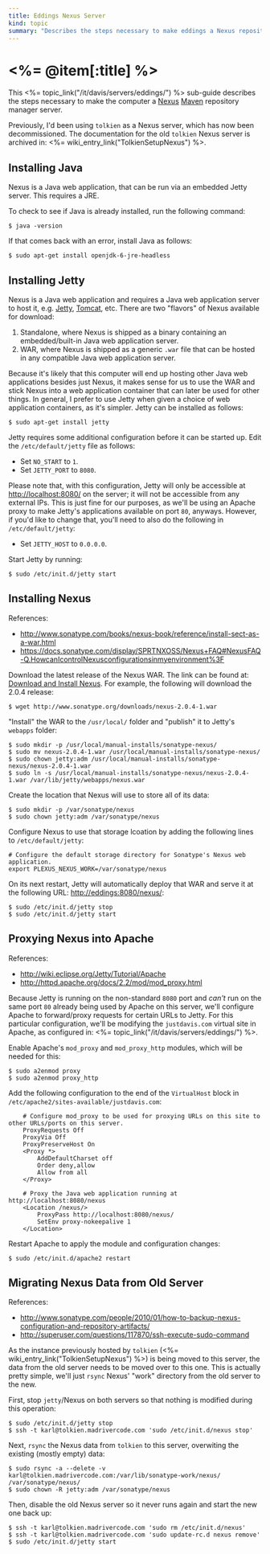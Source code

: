 ```yaml
--- 
title: Eddings Nexus Server
kind: topic
summary: "Describes the steps necessary to make eddings a Nexus repository manager server."
---
```



# <%= @item[:title] %>

This <%= topic_link("/it/davis/servers/eddings/") %> sub-guide describes the steps necessary to make the computer a [Nexus](http://www.sonatype.org/nexus/) [Maven](http://maven.apache.org/) repository manager server.

Previously, I'd been using `tolkien` as a Nexus server, which has now been decommissioned. The documentation for the old `tolkien` Nexus server is archived in: <%= wiki_entry_link("TolkienSetupNexus") %>.


## Installing Java

Nexus is a Java web application, that can be run via an embedded Jetty server. This requires a JRE.

To check to see if Java is already installed, run the following command:

    $ java -version

If that comes back with an error, install Java as follows:

    $ sudo apt-get install openjdk-6-jre-headless


## Installing Jetty

Nexus is a Java web application and requires a Java web application server to host it, e.g. [Jetty](http://jetty.codehaus.org/jetty/), [Tomcat](http://tomcat.apache.org/), etc. There are two "flavors" of Nexus available for download:

1. Standalone, where Nexus is shipped as a binary containing an embedded/built-in Java web application server.
1. WAR, where Nexus is shipped as a generic `.war` file that can be hosted in any compatible Java web application server.

Because it's likely that this computer will end up hosting other Java web applications besides just Nexus, it makes sense for us to use the WAR and stick Nexus into a web application container that can later be used for other things. In general, I prefer to use Jetty when given a choice of web application containers, as it's simpler. Jetty can be installed as follows:

    $ sudo apt-get install jetty

Jetty requires some additional configuration before it can be started up. Edit the `/etc/default/jetty` file as follows:

* Set `NO_START` to `1`.
* Set `JETTY_PORT` to `8080`.

Please note that, with this configuration, Jetty will only be accessible at <http://localhost:8080/> on the server; it will not be accessible from any external IPs. This is just fine for our purposes, as we'll be using an Apache proxy to make Jetty's applications available on port `80`, anyways. However, if you'd like to change that, you'll need to also do the following in `/etc/default/jetty`:

* Set `JETTY_HOST` to `0.0.0.0`.

Start Jetty by running:

    $ sudo /etc/init.d/jetty start


## Installing Nexus

References:

* <http://www.sonatype.com/books/nexus-book/reference/install-sect-as-a-war.html>
* <https://docs.sonatype.com/display/SPRTNXOSS/Nexus+FAQ#NexusFAQ-Q.HowcanIcontrolNexusconfigurationsinmyenvironment%3F>

Download the latest release of the Nexus WAR. The link can be found at: [Download and Install Nexus](http://www.sonatype.org/nexus/go). For example, the following will download the 2.0.4 release:

    $ wget http://www.sonatype.org/downloads/nexus-2.0.4-1.war

"Install" the WAR to the `/usr/local/` folder and "publish" it to Jetty's `webapps` folder:

    $ sudo mkdir -p /usr/local/manual-installs/sonatype-nexus/
    $ sudo mv nexus-2.0.4-1.war /usr/local/manual-installs/sonatype-nexus/
    $ sudo chown jetty:adm /usr/local/manual-installs/sonatype-nexus/nexus-2.0.4-1.war
    $ sudo ln -s /usr/local/manual-installs/sonatype-nexus/nexus-2.0.4-1.war /var/lib/jetty/webapps/nexus.war

Create the location that Nexus will use to store all of its data:

    $ sudo mkdir -p /var/sonatype/nexus
    $ sudo chown jetty:adm /var/sonatype/nexus

Configure Nexus to use that storage lcoation by adding the following lines to `/etc/default/jetty`:

    # Configure the default storage directory for Sonatype's Nexus web application.
    export PLEXUS_NEXUS_WORK=/var/sonatype/nexus

On its next restart, Jetty will automatically deploy that WAR and serve it at the following URL: <http://eddings:8080/nexus/>:

    $ sudo /etc/init.d/jetty stop
    $ sudo /etc/init.d/jetty start


## Proxying Nexus into Apache

References:

* <http://wiki.eclipse.org/Jetty/Tutorial/Apache>
* <http://httpd.apache.org/docs/2.2/mod/mod_proxy.html>

Because Jetty is running on the non-standard `8080` port and *can't* run on the same port `80` already being used by Apache on this server, we'll configure Apache to forward/proxy requests for certain URLs to Jetty. For this particular configuration, we'll be modifying the `justdavis.com` virtual site in Apache, as configured in: <%= topic_link("/it/davis/servers/eddings/") %>.

Enable Apache's `mod_proxy` and `mod_proxy_http` modules, which will be needed for this:

    $ sudo a2enmod proxy
    $ sudo a2enmod proxy_http

Add the following configuration to the end of the `VirtualHost` block in `/etc/apache2/sites-available/justdavis.com`:

~~~~
	# Configure mod_proxy to be used for proxying URLs on this site to other URLs/ports on this server.
	ProxyRequests Off
	ProxyVia Off
	ProxyPreserveHost On
	<Proxy *>
		AddDefaultCharset off
		Order deny,allow
		Allow from all
	</Proxy>

	# Proxy the Java web application running at http://localhost:8080/nexus
	<Location /nexus/>
		ProxyPass http://localhost:8080/nexus/
		SetEnv proxy-nokeepalive 1
	</Location>
~~~~

Restart Apache to apply the module and configuration changes:

    $ sudo /etc/init.d/apache2 restart


## Migrating Nexus Data from Old Server

References:

* <http://www.sonatype.com/people/2010/01/how-to-backup-nexus-configuration-and-repository-artifacts/>
* <http://superuser.com/questions/117870/ssh-execute-sudo-command>

As the instance previously hosted by `tolkien` (<%= wiki_entry_link("TolkienSetupNexus") %>) is being moved to this server, the data from the old server needs to be moved over to this one. This is actually pretty simple, we'll just `rsync` Nexus' "work" directory from the old server to the new.

First, stop `jetty`/Nexus on both servers so that nothing is modified during this operation:

    $ sudo /etc/init.d/jetty stop
    $ ssh -t karl@tolkien.madrivercode.com 'sudo /etc/init.d/nexus stop'

Next, `rsync` the Nexus data from `tolkien` to this server, overwiting the existing (mostly empty) data:

    $ sudo rsync -a --delete -v karl@tolkien.madrivercode.com:/var/lib/sonatype-work/nexus/ /var/sonatype/nexus/
    $ sudo chown -R jetty:adm /var/sonatype/nexus

Then, disable the old Nexus server so it never runs again and start the new one back up:

    $ ssh -t karl@tolkien.madrivercode.com 'sudo rm /etc/init.d/nexus'
    $ ssh -t karl@tolkien.madrivercode.com 'sudo update-rc.d nexus remove'
    $ sudo /etc/init.d/jetty start


